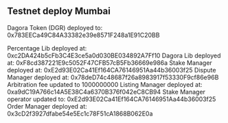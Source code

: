 ## Testnet deploy Mumbai

Dagora Token (DGR) deployed to: 0x783EECa49C84A33382e39e8571F248a1E91C20BB


Percentage Lib deployed at: 0xc2DA424b5cFb3C4E3ce5a0d030BE034892A7Ff10
Dagora Lib deployed at: 0xF8cd387221E9c5052F47CFB57cB5Fb36669e986a
Stake Manager deployed at: 0xE2d93E02Ca41Ef164CA76146951Aa44b36003f25
Dispute Manager deployed at: 0x78deD74c48687f26a8983917f53330F9cf86e96B
Arbitration fee updated to  1000000000
Listing Manager deployed at: 0xa9dC19A766c14A5E38C4a6370B376f042eC8CB94
Stake Manager operator updated to: 0xE2d93E02Ca41Ef164CA76146951Aa44b36003f25
Order Manager deployed at: 0x3cD2f3927dfabe54e5Ec1c78F51cA1868B062E0a